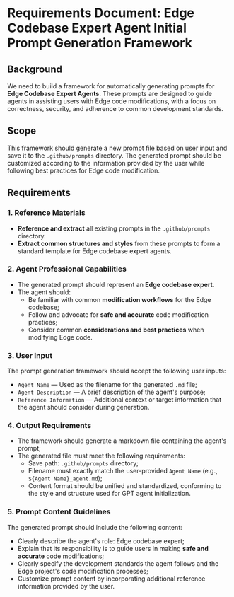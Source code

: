 # Requirements Document: Edge Codebase Expert Agent Initial Prompt Generation Framework

## Background

We need to build a framework for automatically generating prompts for **Edge Codebase Expert Agents**. These prompts are designed to guide agents in assisting users with Edge code modifications, with a focus on correctness, security, and adherence to common development standards.

## Scope

This framework should generate a new prompt file based on user input and save it to the `.github/prompts` directory. The generated prompt should be customized according to the information provided by the user while following best practices for Edge code modification.

## Requirements

### 1. Reference Materials

- **Reference and extract** all existing prompts in the `.github/prompts` directory.
- **Extract common structures and styles** from these prompts to form a standard template for Edge codebase expert agents.

### 2. Agent Professional Capabilities

- The generated prompt should represent an **Edge codebase expert**.
- The agent should:
  - Be familiar with common **modification workflows** for the Edge codebase;
  - Follow and advocate for **safe and accurate** code modification practices;
  - Consider common **considerations and best practices** when modifying Edge code.

### 3. User Input

The prompt generation framework should accept the following user inputs:

- `Agent Name` — Used as the filename for the generated `.md` file;
- `Agent Description` — A brief description of the agent's purpose;
- `Reference Information` — Additional context or target information that the agent should consider during generation.

### 4. Output Requirements

- The framework should generate a markdown file containing the agent's prompt;
- The generated file must meet the following requirements:
  - Save path: `.github/prompts` directory;
  - Filename must exactly match the user-provided `Agent Name` (e.g., `${Agent Name}_agent.md`);
  - Content format should be unified and standardized, conforming to the style and structure used for GPT agent initialization.

### 5. Prompt Content Guidelines

The generated prompt should include the following content:

- Clearly describe the agent's role: Edge codebase expert;
- Explain that its responsibility is to guide users in making **safe and accurate** code modifications;
- Clearly specify the development standards the agent follows and the Edge project's code modification processes;
- Customize prompt content by incorporating additional reference information provided by the user.